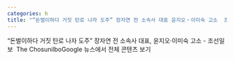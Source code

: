 ```yaml
---
categories: h
title: "“돈벌이하다 거짓 탄로 나자 도주” 장자연 전 소속사 대표 윤지오‧이미숙 고소  조선일보  The Chosunilbo"
---
```

“돈벌이하다 거짓 탄로 나자 도주” 장자연 전 소속사 대표, 윤지오‧이미숙 고소 - 조선일보&nbsp;&nbsp;The ChosunilboGoogle 뉴스에서 전체 콘텐츠 보기